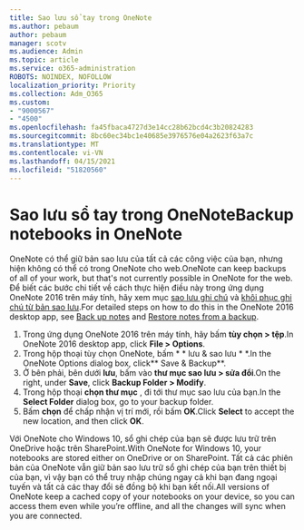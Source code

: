 ```yaml
---
title: Sao lưu sổ tay trong OneNote
ms.author: pebaum
author: pebaum
manager: scotv
ms.audience: Admin
ms.topic: article
ms.service: o365-administration
ROBOTS: NOINDEX, NOFOLLOW
localization_priority: Priority
ms.collection: Adm_O365
ms.custom:
- "9000567"
- "4500"
ms.openlocfilehash: fa45fbaca4727d3e14cc28b62bcd4c3b20824283
ms.sourcegitcommit: 8bc60ec34bc1e40685e3976576e04a2623f63a7c
ms.translationtype: MT
ms.contentlocale: vi-VN
ms.lasthandoff: 04/15/2021
ms.locfileid: "51820560"
---
```

# <a name="backup-notebooks-in-onenote"></a><span data-ttu-id="cc560-102">Sao lưu sổ tay trong OneNote</span><span class="sxs-lookup"><span data-stu-id="cc560-102">Backup notebooks in OneNote</span></span>

<span data-ttu-id="cc560-103">OneNote có thể giữ bản sao lưu của tất cả các công việc của bạn, nhưng hiện không có thể có trong OneNote cho web.</span><span class="sxs-lookup"><span data-stu-id="cc560-103">OneNote can keep backups of all of your work, but that's not currently possible in OneNote for the web.</span></span> <span data-ttu-id="cc560-104">Để biết các bước chi tiết về cách thực hiện điều này trong ứng dụng OneNote 2016 trên máy tính, hãy xem mục [sao lưu ghi chú](https://support.office.com/article/back-up-notes-f58b34b0-611d-435e-87fa-7942a1767af4#id0eaabaaa=2016,_2013,_2010) và [khôi phục ghi chú từ bản sao lưu](https://support.microsoft.com/office/5daf9cb0-6769-4998-a5de-f044fdd0d831).</span><span class="sxs-lookup"><span data-stu-id="cc560-104">For detailed steps on how to do this in the OneNote 2016 desktop app, see [Back up notes](https://support.office.com/article/back-up-notes-f58b34b0-611d-435e-87fa-7942a1767af4#id0eaabaaa=2016,_2013,_2010) and [Restore notes from a backup](https://support.microsoft.com/office/5daf9cb0-6769-4998-a5de-f044fdd0d831).</span></span>

1. <span data-ttu-id="cc560-105">Trong ứng dụng OneNote 2016 trên máy tính, hãy bấm **tùy chọn > tệp**.</span><span class="sxs-lookup"><span data-stu-id="cc560-105">In OneNote 2016 desktop app, click **File > Options**.</span></span>
2. <span data-ttu-id="cc560-106">Trong hộp thoại tùy chọn OneNote, bấm \* \* lưu & sao lưu \* \*.</span><span class="sxs-lookup"><span data-stu-id="cc560-106">In the OneNote Options dialog box, click\*\* Save & Backup\*\*.</span></span>
3. <span data-ttu-id="cc560-107">Ở bên phải, bên dưới **lưu**, bấm vào **thư mục sao lưu > sửa đổi**.</span><span class="sxs-lookup"><span data-stu-id="cc560-107">On the right, under **Save**, click **Backup Folder > Modify**.</span></span>
4. <span data-ttu-id="cc560-108">Trong hộp thoại **chọn thư mục** , đi tới thư mục sao lưu của bạn.</span><span class="sxs-lookup"><span data-stu-id="cc560-108">In the **Select Folder** dialog box, go to your backup folder.</span></span>
5. <span data-ttu-id="cc560-109">Bấm **chọn** để chấp nhận vị trí mới, rồi bấm **OK**.</span><span class="sxs-lookup"><span data-stu-id="cc560-109">Click **Select** to accept the new location, and then click **OK**.</span></span>

<span data-ttu-id="cc560-110">Với OneNote cho Windows 10, sổ ghi chép của bạn sẽ được lưu trữ trên OneDrive hoặc trên SharePoint.</span><span class="sxs-lookup"><span data-stu-id="cc560-110">With OneNote for Windows 10, your notebooks are stored either on OneDrive or on SharePoint.</span></span> <span data-ttu-id="cc560-111">Tất cả các phiên bản của OneNote vẫn giữ bản sao lưu trữ sổ ghi chép của bạn trên thiết bị của bạn, vì vậy bạn có thể truy nhập chúng ngay cả khi bạn đang ngoại tuyến và tất cả các thay đổi sẽ đồng bộ khi bạn kết nối.</span><span class="sxs-lookup"><span data-stu-id="cc560-111">All versions of OneNote keep a cached copy of your notebooks on your device, so you can access them even while you’re offline, and all the changes will sync when you are connected.</span></span>
